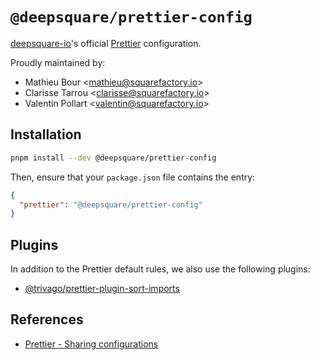 # `@deepsquare/prettier-config`

[deepsquare-io](https://github.com/deepsquare-io)'s official [Prettier](https://prettier.io) configuration.

Proudly maintained by:

- Mathieu Bour <[mathieu@squarefactory.io](mailto:mathieu@squarefactory.io)>
- Clarisse Tarrou <[clarisse@squarefactory.io](mailto:clarisse@squarefactory.io)>
- Valentin Pollart <[valentin@squarefactory.io](mailto:valentin@squarefactory.io)>

## Installation

```bash
pnpm install --dev @deepsquare/prettier-config
```

Then, ensure that your `package.json` file contains the entry:

```json
{
  "prettier": "@deepsquare/prettier-config"
}
```

## Plugins

In addition to the Prettier default rules, we also use the following plugins:

- [@trivago/prettier-plugin-sort-imports](https://github.com/trivago/prettier-plugin-sort-imports)

## References

- [Prettier - Sharing configurations](https://prettier.io/docs/en/configuration.html#sharing-configurations)
